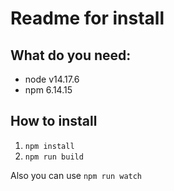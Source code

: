 # Readme for install

##  What do you need:

- node v14.17.6
- npm 6.14.15

## How to install

1. `npm install`
2. `npm run build`

Also you can use `npm run watch`